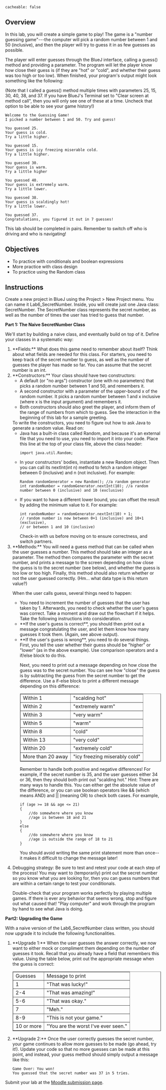 ```
cacheable: false
```

## Overview

In this lab, you will create a simple game to play! The game is a "number guessing game"---the computer will pick a random number between 1 and 50 (inclusive), and then the player will try to guess it in as few guesses as possible.

The player will enter guesses through the BlueJ interface, calling a <span class="codefont">guess()</span> method and providing a parameter. The program will let the player know how close their guess is (if they are "hot" or "cold", and whether their guess was too high or too low). When finished, your program's output might look something like the following:

(Note that I called a <span class="codefont">guess()</span> method multiple times with parameters 25, 15, 30, 40, 38, and 37. If you have BlueJ's Terminal set to "Clear screen at method call", then you will only see one of these at a time. Uncheck that option to be able to see your game history!)

    Welcome to the Guessing Game!
    I picked a number between 1 and 50. Try and guess!

    You guessed 25.
    Your guess is cold.
    Try a little higher.

    You guessed 15.
    Your guess is icy freezing miserable cold.
    Try a little higher.

    You guessed 30.
    Your guess is warm.
    Try a little higher

    You guessed 40.
    Your guess is extremely warm.
    Try a little lower.

    You guessed 38.
    Your guess is scaldingly hot!
    Try a little lower.

    You guessed 37.
    Congratulations, you figured it out in 7 guesses!

This lab should be completed in pairs. Remember to switch off who is driving and who is navigating!

## Objectives

* To practice with conditionals and boolean expressions
* More practice with class design
* To practice using the Random class

## Instructions

Create a new project in BlueJ using the <span class="codefont">Project > New Project</span> menu. You can name it <span class="codefont">Lab6_SecretNumber</span>. Inside, you will create just one Java class: <span class="codefont">SecretNumber</span>. The <span class="codefont">SecretNumber</span> class represents the secret number, as well as the number of times the user has tried to guess that number.

**Part 1: The Naive SecretNumber Class**

We'll start by building a naive class, and eventually build on top of it. Define your classes in a systematic way:

<ol>
<li>
**Fields:** What does this game need to remember about itself? Think about what fields are needed for this class. For starters, you need to keep track of the secret number to guess, as well as the number of guesses the player has made so far. You can assume that the secret number is an <span class="codefont">int</span>.
</li>
<li>
**Constructors:** Your class should have two constructors:
<ul>
<li>
A default (or "no args") constructor (one with no parameters) that picks a random number between 1 and 50, and remembers it.
</li>
<li>
A second constructor with a parameter of the upper-bound x of the random number. It picks a random number between 1 and x inclusive (where x is the input argument) and remembers it.
</li>
<li>
Both constructors should also greet the player, and inform them of the range of numbers from which to guess. See the interaction in the beginning of this lab for a sample greeting.
</li>
</ul>
To write the constructors, you need to figure out how to ask Java to generate a random value. Read on:
<ul>
<li>
Java has a built-in class called Random, and because it's an external file that you need to use, you need to import it into your code. Place this line at the top of your class file, above the class header:
<pre><code class="java">import java.util.Random;</pre></code>
</li>
<li>
In your constructors' bodies, instantiate a new Random object. Then you can call its nextInt(int n) method to fetch a random integer between 0 (inclusive) and n (not inclusive). For example:
<pre><code class="java">Random randomGenerator = new Random(); //a random generator
int randomNumber = randomGenerator.nextInt(10); //a random number between 0 (inclusive) and 10 (exclusive)</pre></code>
</li>
<li>
If you want to have a different lower bound, you can offset the result by adding the minimum value to it. For example:
<pre><code class="java">int randomNumber = randomGenerator.nextInt(10) + 1;
// random number is now between 0+1 (inclusive) and 10+1 (exclusive),
// or between 1 and 10 (inclusive) </pre></code>
Check-in with us before moving on to ensure correctness, and switch partners.
</li>
</ul>
</li>
<li>
**Methods:** You will need a guess method that can be called when the user guesses a number. This method should take an integer as a parameter. The method then compares the parameter with the secret number, and prints a message to the screen depending on how close the guess is to the secret number (see below), and whether the guess is too low or too high. Finally, this method should also return whether or not the user guessed correctly. (Hm... what data type is this return value?)
<p>
When the user calls guess, several things need to happen:
<ul>
<li>
You need to increment the number of guesses that the user has taken by 1. Afterwards, you need to check whether the user's guess was correct. Take a moment and draw out the flowchart if it helps. Take the following instructions into consideration.
</li>
<li>
**If the user's guess is correct**, you should then print out a message congratulating the user, and let them know how many guesses it took them. (Again, see above output).
</li>
<li>
**If the user's guess is wrong**, you need to do several things. First, you tell the user whether their guess should be "higher" or "lower" (as in the above example). Use comparison operators and a if/else block to do this.
<p>
Next, you need to print out a message depending on how close the guess was to the secret number. You can see how "close" the guess is by subtracting the guess from the secret number to get the difference. Use a if-else block to print a different message depending on this difference:
<p>

<p>
<table  border="1">
<tr>
<td> Within 1 </td>
<td> "scalding hot" </td>
</tr>
<tr>
<td> Within 2 </td>
<td>  "extremely warm"   </td>
</tr>
<tr>
<td>Within 3 </td>
<td>  "very warm"  </td>
</tr>
<tr>
<td>Within 5 </td>
<td>  "warm"   </td>
</tr>
<tr>
<td>Within 8 </td>
<td>  "cold" </td>
</tr>
<tr>
<td>Within 13 </td>
<td>  "very cold"  </td>
</tr>
<tr>
<td>Within 20  </td>
<td>  "extremely cold" </td>
</tr>
<tr>
<td>More than 20 away</td>
<td>  "icy freezing miserably cold"</td>
</tr>
</table>
</p>


Remember to handle both positive and negative differences! For example, if the secret number is 35, and the user guesses either 34 or 36, then they should both print out "scalding hot." Hint: There are many ways to handle this. You can either get the absolute value of the difference, or you can use boolean operators like && (which means AND) and || (meaning OR) to check both cases. For example,
<pre><code class="java">if (age >= 18 && age <= 21)
{
    //do somewhere where you know
    //age is between 18 and 21
}
else
{
    //do somewhere where you know
    //age is outside the range of 18 to 21
}</pre></code>

You should avoid writing the same print statement more than once--it makes it difficult to change the message later!
</li>
</ul>
</li>
<li>
Debugging strategy: Be sure to test and retest your code at each step of the process! You may want to (temporarily) print out the secret number so you know what you are looking for, then you can guess numbers that are within a certain range to test your conditionals.

Double-check that your program works perfectly by playing multiple games. If there is ever any behavior that seems wrong, stop and figure out what caused that! "Play computer" and work through the program by hand to see what Java is doing.
</li>
</ol>

**Part2: Upgrading the Game**

With a naive version of the <span class="codefont">Lab6_SecretNumber</span> class written, you should now upgrade it to include the following functionalities.

<ol>
<li>
**Upgrade 1:** When the user guesses the answer correctly, we now want to either mock or compliment them depending on the number of guesses it took. Recall that you already have a field that remembers this value. Using the table below, print out the appropriate message when the guess is correct:

<p>
<table  border="1">
<tr>
<td>Guesses</td>
<td>Message to print   </td>
</tr>
<tr>
<td> 1 </td>
<td>"That was lucky!"  </td>
</tr>
<tr>
<td> 2-4 </td>
<td> "That was amazing!"  </td>
</tr>
<tr>
<td> 5-6 </td>
<td>	"That was okay."   </td>
</tr>
<tr>
<td> 7  </td>
<td>"Meh."  </td>
</tr>
<tr>
<td> 8-9  </td>
<td> "This is not your game."   </td>
</tr>
<tr>
<td> 10 or more  </td>
<td> "You are the worst I've ever seen."   </td>
</tr>
</table>
</p>
</li>
<li>
**Upgrade 2:** Once the user correctly guesses the secret number, your game continues to allow more guesses to be made (go ahead, try it!). Update your code so that no more guesses can be made at this point, and instead, your guess method should simply output a message like this:

<pre><code class="java">Game Over: You won!
You guessed that the secret number was 37 in 5 tries.</pre></code>


</li>
</ol>

Submit your lab at the [Moodle submission page](https://moodle.pugetsound.edu/moodle/mod/assign/view.php?id=325914).
